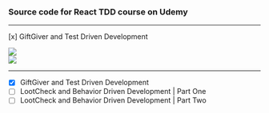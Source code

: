 ### Source code for React TDD course on Udemy


---
[x] GiftGiver and Test Driven Development

![](https://i.imgur.com/NtAOwyGl.png)<br />
![](https://i.imgur.com/Co0ErSOl.png)<br />

---

- [x] GiftGiver and Test Driven Development<br />
- [ ] LootCheck and Behavior Driven Development | Part One<br />
- [ ] LootCheck and Behavior Driven Development | Part Two
